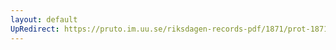 ```yaml
---
layout: default
UpRedirect: https://pruto.im.uu.se/riksdagen-records-pdf/1871/prot-1871--ak--419/prot-1871--ak--419_013.pdf
---
```

